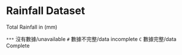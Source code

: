 # Rainfall Dataset

Total Rainfall in (mm)

`***` 沒有數據/unavailable
`#` 數據不完整/data incomplete
`C` 數據完整/data Complete
